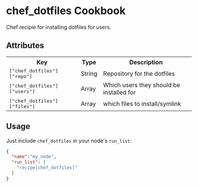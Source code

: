 chef_dotfiles Cookbook
======================

Chef recipie for installing dotfiles for users.

Attributes
----------
<table>
  <tr>
    <th>Key</th>
    <th>Type</th>
    <th>Description</th>
  </tr>
  <tr>
    <td><tt>["chef_dotfiles"]["repo"]</tt></td>
    <td>String</td>
    <td>Repository for the dotfiles</td>
  </tr>
  <tr>
    <td><tt>["chef_dotfiles"]["users"]</tt></td>
    <td>Array</tt>
    <td>Which users they should be installed for</td>
  </tr>
  <tr>
    <td><tt>["chef_dotfiles"]["files"]</tt></td>
    <td>Array</td>
    <td>which files to install/symlink</td>
  </tr>
</table>

Usage
-----
Just include `chef_dotfiles` in your node's `run_list`:

```json
{
  "name":"my_node",
  "run_list": [
    "recipe[chef_dotfiles]"
  ]
}
```